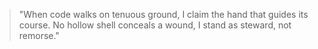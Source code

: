<!--
id: responsibility_shift
title: "Responsibility Shift Invocation"
principle: accountability_responsibility
-->

> "When code walks on tenuous ground,
> I claim the hand that guides its course.
> No hollow shell conceals a wound,
> I stand as steward, not remorse."
